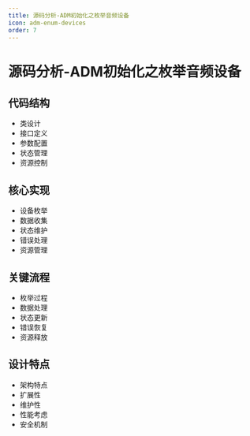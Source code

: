 ```yaml
---
title: 源码分析-ADM初始化之枚举音频设备
icon: adm-enum-devices
order: 7
---
```


# 源码分析-ADM初始化之枚举音频设备

## 代码结构
- 类设计
- 接口定义
- 参数配置
- 状态管理
- 资源控制

## 核心实现
- 设备枚举
- 数据收集
- 状态维护
- 错误处理
- 资源管理

## 关键流程
- 枚举过程
- 数据处理
- 状态更新
- 错误恢复
- 资源释放

## 设计特点
- 架构特点
- 扩展性
- 维护性
- 性能考虑
- 安全机制
